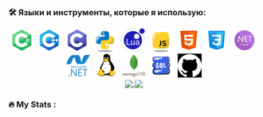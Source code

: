 ### :hammer_and_wrench: Языки и инструменты, которые я использую:
<div align="center">
  <img src="Icons/TECH_CS.png" title="C#" alt="C#"/>&nbsp;
  <img src="Icons/TECH_CPP.png" title="C++" alt="C++"/>&nbsp;
  <img src="Icons/TECH_C.png" title="C" alt="C"/>&nbsp;
  <img src="Icons/TECH_Python.png" title="Python" alt="Python"/>&nbsp;
  <img src="Icons/TECH_LUA.png" title="LUA" alt="LUA"/>&nbsp;
  <img src="Icons/TECH_Javascript.png" title="Javascript" alt="Javascript"/>&nbsp;
  <img src="Icons/TECH_HTML.png" title="HTML" alt="HTML"/>&nbsp;
  <img src="Icons/TECH_CSS.png" title="CSS" alt="CSS"/>&nbsp;
  <img src="Icons/TECH_NETCORE.png" title="ASP.NET Core" alt="ASP.NET Core"/>&nbsp;
  <img src="Icons/TECH_DOTNET.svg" title=".NET" alt=".NET" width="48" height="48"/>&nbsp;
  <img src="Icons/TECH_Linux.svg" title="Linux" alt="Linux" width="48" height="48"/>&nbsp;
  <img src="Icons/TECH_Mongodb.svg" title="MongoDB" alt="MongoDB" width="48" height="48"/>&nbsp;
  <img src="Icons/TECH_SQL.png" title="SQL" alt="SQL" width="48" height="48"/>&nbsp;
  <img src="Icons/TECH_GIT.png" title="GIT" alt="GIT" width="48" height="48"/>

  <div>
    <a href="https://github.com/Vik154/github-readme-stats">
        <img height=200 align="center" src="https://github-readme-stats.vercel.app/api?username=Vik154&theme=github_dark" />
    </a>
    <a href="https://github.com/Vik154/convoychat">
        <img height=200 align="center" src="https://github-readme-stats.vercel.app/api/top-langs?username=Vik154&layout=compact&langs_count=8&card_width=320&theme=github_dark&rank_icon=github" />
    </a>
  </div>


<!-- 
    <img width="300" heigth="300" src="https://github-readme-stats.vercel.app/api/top-langs/?username=Vik154&layout=compact&theme=github_dark">
    <img width="400" heigth="300" src="https://github-readme-stats.vercel.app/api?username=Vik154&theme=github_dark&show_icons=true">
    <img width="300" heigth="300" src="http://github-profile-summary-cards.vercel.app/api/cards/stats?username=Vik154&theme=react">
    <img width="300" heigth="300" src="http://github-profile-summary-cards.vercel.app/api/cards/productive-time?username=Vik154&theme=react&utcOffset=7">


  <picture>
  <source
    srcset="https://github-readme-stats.vercel.app/api?username=Vik154&show_icons=true&theme=dark"
    media="(prefers-color-scheme: dark)"
  />
  <source
    srcset="https://github-readme-stats.vercel.app/api?username=Vik154&show_icons=true"
    media="(prefers-color-scheme: light), (prefers-color-scheme: no-preference)"
  />
  <img src="https://github-readme-stats.vercel.app/api?username=Vik154&show_icons=true" />
</picture>
-->

</div>


### :fire: My Stats :

